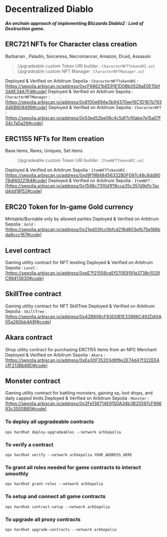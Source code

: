 # Decentralized Diablo

##### An onchain approach of implementing Blizzards Diablo2 : Lord of Destruction game.

## ERC721 NFTs for Character class creation

Barbarian , Paladin, Sorceress, Necromancer, Amazon, Druid, Assassin

> Upgradeable custom Token URI builder : `CharacterNFTTokenURI.sol`
> Upgradeable custom NFT Manager : `CharacterNFTManager.sol`

Deployed & Verified on Arbitrum Sepolia : `CharacterNFTTokenURI` : [https://sepolia.arbiscan.io/address/0xcF68621bEE91E1D0Bb0528aE0E15bf3A9E34A7Fd#code]
Deployed & Verified on Arbitrum Sepolia : `CharacterNFTManager` : [https://sepolia.arbiscan.io/address/0x8100e69Ae3b94370ee16C1D167b793446B608499#code]
Deployed & Verified on Arbitrum Sepolia : `CharacterNFT` : [https://sepolia.arbiscan.io/address/0x53ed52be08c4c5df7cf0abe7e15a07f34c7a5a26#code]

## ERC1155 NFTs for Item creation

Base items, Rares, Uniques, Set items

> Upgradeable custom Token URI builder : `ItemNFTTokenURI.sol`

Deployed & Verified on Arbitrum Sepolia : `ItemNFTTokenURI` : [https://sepolia.arbiscan.io/address/0xd9f19B48456332B0F097c48c8dd9078df4922194#code]
Deployed & Verified on Arbitrum Sepolia : `ItemNFT` : [https://sepolia.arbiscan.io/address/0x1598c7310d1f18cca35c357d9d1c7acd4dd18f52#code]

## ERC20 Token for In-game Gold currency

Mintable/Burnable only by allowed parties
Deployed & Verified on Arbitrum Sepolia : `Gold` : [https://sepolia.arbiscan.io/address/0x21ed03fcc0bfcd216d803efb75e166bda6ccc167#code]

## Level contract

Gaming utility contract for NFT leveling
Deployed & Verified on Arbitrum Sepolia : `Level` : [https://sepolia.arbiscan.io/address/0xeE7f21556ceEf570E9191a3738c1029C98413830#code]

## SkillTree contract

Gaming utility contract for NFT SkillTree
Deployed & Verified on Arbitrum Sepolia : `SkillTree` : [https://sepolia.arbiscan.io/address/0xA2B806cF83D0B1E33866C492DA0A05a260bb4A9f#code]

## Akara contract

Shop utility contract for purchasing ERC1155 items from an NPC Merchant
Deployed & Verified on Arbitrum Sepolia : `Akara` : [https://sepolia.arbiscan.io/address/0xEa30F35203d9f6e2E74d47f322EEAcfF213Bb88D#code]

## Monster contract

Gaming utility contract for battling monsters, gaining xp, loot drops, and daily capped limits
Deployed & Verified on Arbitrum Sepolia : `Monster` : [https://sepolia.arbiscan.io/address/0x2Fe136714E915DA34b3B25597cF89693c3500B85#code]

### To deploy all upgradeable contracts

`npx hardhat deploy-upgradeables --network arbSepolia`

### To verify a contract

`npx hardhat verify --network arbSepolia YOUR_ADDRESS_HERE`

### To grant all roles needed for game contracts to interact smoothly

`npx hardhat grant-roles --network arbSepolia`

### To setup and connect all game contracts

`npx hardhat contract-setup --network arbSepolia`

### To upgrade all proxy contracts

`npx hardhat upgrade-contracts --network arbSepolia`
